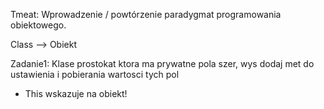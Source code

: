 Tmeat: Wprowadzenie / powtórzenie paradygmat programowania obiektowego.

Class --> Obiekt

Zadanie1:
Klase prostokat ktora ma prywatne pola szer, wys
dodaj met do ustawienia i pobierania wartosci tych pol


- This wskazuje na obiekt!